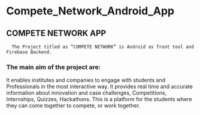 # Compete_Network_Android_App

## COMPETE NETWORK APP
      The Project titled as “COMPETE NETWORK” is Android as front tool and Firebase Backend. 

### The main aim of the project are:
It enables institutes and companies to engage with students and Professionals in the most interactive way.
It provides real time and accurate  information about innovation and case challenges, Competitions, Internships, Quizzes, Hackathons.
This is a platform for the students where they can come together to compete, or work together.


